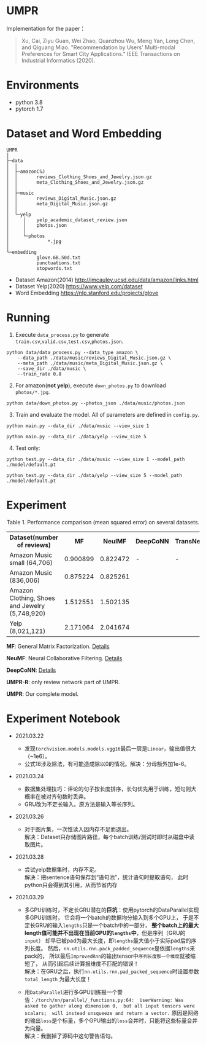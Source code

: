 UMPR
===
Implementation for the paper：  
>Xu, Cai, Ziyu Guan, Wei Zhao, Quanzhou Wu, Meng Yan, Long Chen, and Qiguang Miao.
 "Recommendation by Users' Multi-modal Preferences for Smart City Applications."
 IEEE Transactions on Industrial Informatics (2020).

# Environments
+ python 3.8
+ pytorch 1.7

# Dataset and Word Embedding

```
UMPR
│
├─data
│  │
│  ├─amazonCSJ
│  │       reviews_Clothing_Shoes_and_Jewelry.json.gz
│  │       meta_Clothing_Shoes_and_Jewelry.json.gz
│  │
│  ├─music
│  │       reviews_Digital_Music.json.gz
│  │       meta_Digital_Music.json.gz
│  │
│  └─yelp
│     │    yelp_academic_dataset_review.json
│     │    photos.json
│     │
│     └─photos
│              *.jpg
│
└─embedding
           glove.6B.50d.txt
           punctuations.txt
           stopwords.txt
```

+ Dataset Amazon(2014) http://jmcauley.ucsd.edu/data/amazon/links.html
+ Dataset Yelp(2020) https://www.yelp.com/dataset
+ Word Embedding https://nlp.stanford.edu/projects/glove

# Running

1. Execute `data_process.py` to generate 
`train.csv`,`valid.csv`,`test.csv`,`photos.json`.
```shell script
python data/data_process.py --data_type amazon \
    --data_path ./data/music/reviews_Digital_Music.json.gz \
    --meta_path ./data/music/meta_Digital_Music.json.gz \
    --save_dir ./data/music \
    --train_rate 0.8
```

2. For amazon(**not yelp**), execute `down_photos.py` to download `photos/*.jpg`.
```shell script
python data/down_photos.py --photos_json ./data/music/photos.json
```

3. Train and evaluate the model. All of parameters are defined in `config.py`. 
```shell script
python main.py --data_dir ./data/music --view_size 1
```
```shell script
python main.py --data_dir ./data/yelp --view_size 5
```

4. Test only:
```shell script
python test.py --data_dir ./data/music --view_size 1 --model_path ./model/default.pt
```
```shell script
python test.py --data_dir ./data/yelp --view_size 5 --model_path ./model/default.pt
```

# Experiment

<p align="center" style="margin: 0">
Table 1. 
Performance comparison (mean squared error) on several datasets.
</p>
<table align="center">
    <tr>
        <th>Dataset(number of reviews)</th>
        <th>MF</th>
        <th>NeulMF</th>
        <th>DeepCoNN</th>
        <th>TransNets</th>
        <th>MPCN</th>
        <th>UMPR-R</th>
        <th>UMPR</th>
    </tr>
    <tr>
        <td>Amazon Music small (64,706)</td>
        <td>0.900899</td>
        <td>0.822472</td>
        <td>-</td>
        <td>-</td>
        <td>-</td>
        <td>1.117017</td>
        <td>0.925538</td>
    </tr>
    <tr>
        <td>Amazon Music (836,006)</td>
        <td>0.875224</td>
        <td>0.825261</td>
    </tr>
    <tr>
        <td>Amazon Clothing, Shoes and Jewelry (5,748,920)</td>
        <td>1.512551</td>
        <td>1.502135</td>
    </tr>
    <tr>
        <td>Yelp (8,021,121)</td>
        <td>2.171064</td>
        <td>2.041674</td>
    </tr>
</table>

**MF**: General Matrix Factorization.
[Details](https://github.com/iamwinter/MatrixFactorization)

**NeuMF**: Neural Collaborative Filtering.
[Details](https://github.com/iamwinter/NeuralCollaborativeFiltering)

**DeepCoNN**: [Details](https://github.com/iamwinter/DeepCoNN)

**UMPR-R**: only review network part of UMPR.

**UMPR**: Our complete model.


# Experiment Notebook

+ 2021.03.22

  - 发现`torchvision.models.models.vgg16`最后一层是`Linear`，输出值很大（~1e6）。
  - 公式18涉及除法，有可能造成除以0的情况。解决：分母额外加1e-6。

+ 2021.03.24

  - 数据集处理技巧：评论的句子按长度排序，长句优先用于训练，短句则大概率在被对齐句数时丢弃。
  - GRU改为不定长输入。原方法是输入等长序列。

+ 2021.03.26

  - 对于图片集，一次性读入因内存不足而退出。  
  解决：Dataset只存储图片路径，每个batch训练/测试时即时从磁盘中读取图片。

+ 2021.03.28

  - 尝试yelp数据集时，内存不足。  
    解决：把sentence语句保存到“语句池”，统计语句时提取语句，
    此时python只会得到其引用，从而节省内存

+ 2021.03.29

  - 多GPU训练时，不定长GRU潜在的**巨坑**：使用pytorch的DataParallel实现多GPU训练时，
    它会将一个batch的数据均分输入到多个GPU上，
    于是不定长GRU的输入`lengths`只是一个batch中的一部分，
    **整个batch上的最大length值可能并不出现在当前GPU的`lengths`中**，但是序列（GRU的`input`）
    却早已被pad为最大长度，即`lengths`最大值小于实际pad后的序列长度。
    然后，`nn.utils.rnn.pack_padded_sequence`是依据`lengths`来pack的，
    所以最后`ImprovedRnn`的输出tensor中`序列长度那一个维度`就被缩短了，
    从而引起后续计算报维度不匹配的错误！  
    解决：在GRU之后，执行`nn.utils.rnn.pad_packed_sequence`时设置参数`total_length`
    为最大长度！
    
  - 用`DataParallel`进行多GPU训练报一个警告：`/torch/nn/parallel/_functions.py:64: 
    UserWarning: Was asked to gather along dimension 0, 
    but all input tensors were scalars; 
    will instead unsqueeze and return a vector.`
    原因是网络的输出`loss`是个标量，多个GPU输出的`loss`合并时，只能将这些标量合并为向量。  
    解决：我删掉了源码中这句警告语句。